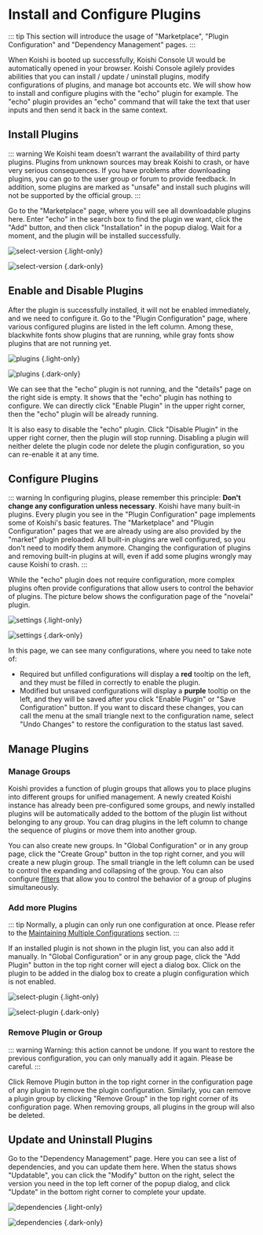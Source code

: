 # Install and Configure Plugins

::: tip
This section will introduce the usage of "Marketplace", "Plugin Configuration" and "Dependency Management" pages.
:::

When Koishi is booted up successfully, Koishi Console UI would be automatically opened in your browser. Koishi Console agilely provides abilities that you can install / update / uninstall plugins, modify configurations of plugins, and manage bot accounts etc. We will show how to install and configure plugins with the "echo" plugin for example. The "echo" plugin provides an "echo" command that will take the text that user inputs and then send it back in the same context.

## Install Plugins

::: warning
We Koishi team doesn't warrant the availability of third party plugins. Plugins from unknown sources may break Koishi to crash, or have very serious consequences. If you have problems after downloading plugins, you can go to the user group or forum to provide feedback. In addition, some plugins are marked as "unsafe" and install such plugins will not be supported by the official group.
:::

Go to the "Marketplace" page, where you will see all downloadable plugins here. Enter "echo" in the search box to find the plugin we want, click the "Add" button, and then click "Installation" in the popup dialog. Wait for a moment, and the plugin will be installed successfully.

![select-version](/manual/console/select-version.light.webp) {.light-only}

![select-version](/manual/console/select-version.dark.webp) {.dark-only}

## Enable and Disable Plugins

After the plugin is successfully installed, it will not be enabled immediately, and we need to configure it. Go to the "Plugin Configuration" page, where various configured plugins are listed in the left column. Among these, <span class="light-only">black</span><span class="dark-only">white</span> fonts show plugins that are running, while gray fonts show plugins that are not running yet.

![plugins](/manual/console/plugins.light.webp) {.light-only}

![plugins](/manual/console/plugins.dark.webp) {.dark-only}

We can see that the "echo" plugin is not running, and the "details" page on the right side is empty. It shows that the "echo" plugin has nothing to configure. We can directly click "Enable Plugin" in the upper right corner, then the "echo" plugin will be already running.

It is also easy to disable the "echo" plugin. Click "Disable Plugin" in the upper right corner, then the plugin will stop running. Disabling a plugin will neither delete the plugin code nor delete the plugin configuration, so you can re-enable it at any time.

## Configure Plugins

::: warning
In configuring plugins, please remember this principle: **Don't change any configuration unless necessary**. Koishi have many built-in plugins. Every plugin you see in the "Plugin Configuration" page implements some of Koishi's basic features. The "Marketplace" and "Plugin Configuration" pages that we are already using are also provided by the "market" plugin preloaded. All built-in plugins are well configured, so you don't need to modify them anymore. Changing the configuration of plugins and removing built-in plugins at will, even if add some plugins wrongly may cause Koishi to crash.
:::

While the "echo" plugin does not require configuration, more complex plugins often provide configurations that allow users to control the behavior of plugins. The picture below shows the configuration page of the "novelai" plugin.

![settings](/manual/console/settings.light.webp) {.light-only}

![settings](/manual/console/settings.dark.webp) {.dark-only}

In this page, we can see many configurations, where you need to take note of:

- Required but unfilled configurations will display a <span style="font-weight: bold; color: var(--vp-c-red-light)">red</span> tooltip on the left, and they must be filled in correctly to enable the plugin.
- Modified but unsaved configurations will display a <span style="font-weight: bold; color: var(--vp-c-brand)">purple</span> tooltip on the left, and they will be saved after you click "Enable Plugin" or "Save Configuration" button. If you want to discard these changes, you can call the menu at the small triangle next to the configuration name, select "Undo Changes" to restore the configuration to the status last saved.

## Manage Plugins

### Manage Groups

Koishi provides a function of plugin groups that allows you to place plugins into different groups for unified management. A newly created Koishi instance has already been pre-configured some groups, and newly installed plugins will be automatically added to the bottom of the plugin list without belonging to any group. You can drag plugins in the left column to change the sequence of plugins or move them into another group.

You can also create new groups. In "Global Configuration" or in any group page, click the "Create Group" button in the top right corner, and you will create a new plugin group. The small triangle in the left column can be used to control the expanding and collapsing of the group. You can also configure [filters](../usage/filter.md) that allow you to control the behavior of a group of plugins simultaneously.

### Add more Plugins

::: tip
Normally, a plugin can only run one configuration at once. Please refer to the [Maintaining Multiple Configurations](../recipe/multiple.md) section.
:::

If an installed plugin is not shown in the plugin list, you can also add it manually. In "Global Configuration" or in any group page, click the "Add Plugin" button in the top right corner will eject a dialog box. Click on the plugin to be added in the dialog box to create a plugin configuration which is not enabled.

![select-plugin](/manual/console/select-plugin.light.webp) {.light-only}

![select-plugin](/manual/console/select-plugin.dark.webp) {.dark-only}

### Remove Plugin or Group

::: warning
Warning: this action cannot be undone. If you want to restore the previous configuration, you can only manually add it again. Please be careful.
:::

Click Remove Plugin button in the top right corner in the configuration page of any plugin to remove the plugin configuration. Similarly, you can remove a plugin group by clicking "Remove Group" in the top right corner of its configuration page. When removing groups, all plugins in the group will also be deleted.

## Update and Uninstall Plugins

Go to the "Dependency Management" page. Here you can see a list of dependencies, and you can update them here. When the status shows "Updatable", you can click the "Modify" button on the right, select the version you need in the top left corner of the popup dialog, and click "Update" in the bottom right corner to complete your update.

![dependencies](/manual/console/dependencies.light.webp) {.light-only}

![dependencies](/manual/console/dependencies.dark.webp) {.dark-only}
